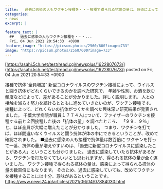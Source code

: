 ```yaml
---
title:   過去に感染の人もワクチン接種を・・・接種で得られる抗体の量は、感染によって得られる抗体の量の数百倍にもなる  
categories:
- news
excerpt: |
  
feature_text: |
  ##   過去に感染の人もワクチン接種を・・・...
  Fri, 04 Jun 2021 20:54:33  +0900
feature_image: "https://picsum.photos/2560/600?image=733"
image: "https://picsum.photos/2560/600?image=733"
---
```


[https://asahi.5ch.net/test/read.cgi/newsplus/1622807673/](https://asahi.5ch.net/test/read.cgi/newsplus/1622807673/)
posted on Fri, 04 Jun 2021 20:54:33  +0900

<!--more-->

接種で抗体“全員増加” 新型コロナウイルスのワクチン接種によって、ウイルスと闘う抗体がどれくらいできるのかを調べた研究で、 年齢や性別、お酒を飲む頻度などによって、差があることが分かりました。詳しく説明します。 人との接触を減らす努力を続けるとともに進めていきたいのが、ワクチン接種です。 接種によって、どれくらいの抗体がつくかを調べた興味深い研究結果が発表されました。 千葉大学病院が職員１７７４人について、ファイザーのワクチンを接種する前と２回接種した後の「抗体の量」を調べたところ、 「９９．９％」と、ほぼ全員が大幅に増えたことが分かりました。 つまり、ワクチンを打てば、ほぼ間違いなくウイルスと闘う抗体が体の中にできるということが、改めて確認されました。 ■過去に感染の人も接種で抗体量は数百倍に ワクチンを打って一番、抗体の量が増えやすいのは、「過去に新型コロナウイルスに感染したことがある人」ということも分かりました。 過去に感染していたら抗体があるから、ワクチンを打たなくてもいいとも思われますが、得られる抗体の量が全く違いました。 ワクチン接種で得られる抗体の量は、感染によって得られる抗体の量の数百倍にもなります。 そのため、過去に感染していても、改めてワクチンを接種することには十分、意味があるということです。 https://www.news24.jp/articles/2021/06/04/07884030.html
